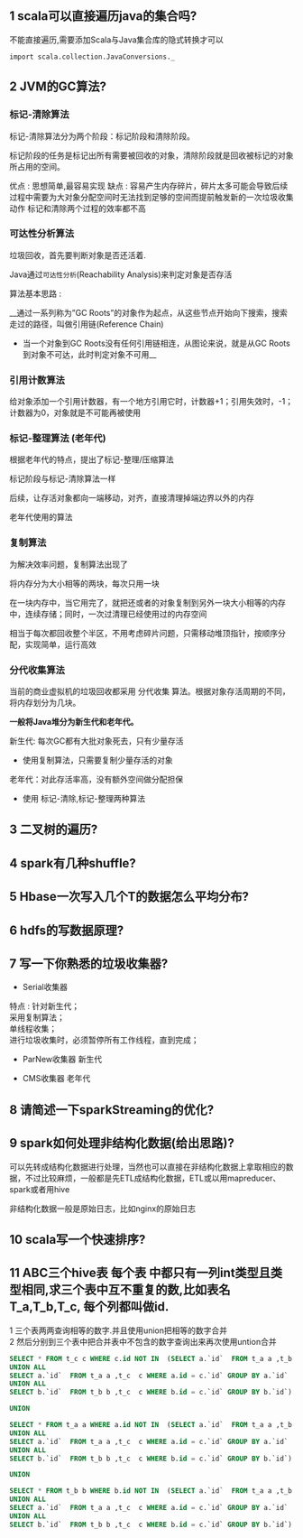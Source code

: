 
## 1 scala可以直接遍历java的集合吗?

不能直接遍历,需要添加Scala与Java集合库的隐式转换才可以

`import scala.collection.JavaConversions._`


## 2 JVM的GC算法?

### 标记-清除算法

标记-清除算法分为两个阶段：标记阶段和清除阶段。

标记阶段的任务是标记出所有需要被回收的对象，清除阶段就是回收被标记的对象所占用的空间。

优点 : 思想简单,最容易实现 
缺点 : 容易产生内存碎片，碎片太多可能会导致后续过程中需要为大对象分配空间时无法找到足够的空间而提前触发新的一次垃圾收集动作 
       标记和清除两个过程的效率都不高

### 可达性分析算法

垃圾回收，首先要判断对象是否还活着. 

Java通过`可达性分析`(Reachability Analysis)来判定对象是否存活

算法基本思路 : 

__通过一系列称为”GC Roots”的对象作为起点，从这些节点开始向下搜索，搜索走过的路径，叫做引用链(Reference Chain) 
- 当一个对象到GC Roots没有任何引用链相连，从图论来说，就是从GC Roots到对象不可达，此时判定对象不可用__

### 引用计数算法

给对象添加一个引用计数器，有一个地方引用它时，计数器+1；引用失效时，-1；计数器为0，对象就是不可能再被使用

### 标记-整理算法 (老年代)

根据老年代的特点，提出了标记-整理/压缩算法

标记阶段与标记-清除算法一样

后续，让存活对象都向一端移动，对齐，直接清理掉端边界以外的内存

老年代使用的算法

### 复制算法

为解决效率问题，复制算法出现了

将内存分为大小相等的两块，每次只用一块

在一块内存中，当它用完了，就把还或者的对象复制到另外一块大小相等的内存中，连续存储；同时，一次过清理已经使用过的内存空间

相当于每次都回收整个半区，不用考虑碎片问题，只需移动堆顶指针，按顺序分配，实现简单，运行高效

### 分代收集算法

当前的商业虚拟机的垃圾回收都采用 分代收集 算法。根据对象存活周期的不同，将内存划分为几块。

__一般将Java堆分为新生代和老年代。__

新生代: 每次GC都有大批对象死去，只有少量存活

  * 使用复制算法，只需要复制少量存活的对象
  
老年代：对此存活率高，没有额外空间做分配担保

  * 使用 标记-清除,标记-整理两种算法


## 3 二叉树的遍历?

## 4 spark有几种shuffle?

## 5 Hbase一次写入几个T的数据怎么平均分布?

## 6 hdfs的写数据原理?

## 7 写一下你熟悉的垃圾收集器?

* Serial收集器

特点 : 
        针对新生代； <br>
        采用复制算法； <br>
        单线程收集； <br>
        进行垃圾收集时，必须暂停所有工作线程，直到完成； 
        
 * ParNew收集器  新生代
 
 * CMS收集器 老年代

## 8 请简述一下sparkStreaming的优化?

## 9 spark如何处理非结构化数据(给出思路)?

可以先转成结构化数据进行处理，当然也可以直接在非结构化数据上拿取相应的数据，不过比较麻烦，一般都是先ETL成结构化数据，ETL或以用mapreducer、spark或者用hive

非结构化数据一般是原始日志，比如nginx的原始日志

## 10 scala写一个快速排序?

## 11 ABC三个hive表 每个表 中都只有一列int类型且类型相同,求三个表中互不重复的数,比如表名T_a,T_b,T_c, 每个列都叫做id.

 1 三个表两两查询相等的数字.并且使用union把相等的数字合并  <br>
 2 然后分别到三个表中把合并表中不包含的数字查询出来再次使用untion合并
  
 ``` sql
 SELECT * FROM t_c c WHERE c.id NOT IN  (SELECT a.`id`  FROM t_a a ,t_b b WHERE a.id = b.`id` GROUP BY a.`id`
UNION ALL
SELECT a.`id`  FROM t_a a ,t_c  c WHERE a.id = c.`id` GROUP BY a.`id`
UNION ALL
SELECT b.`id`  FROM t_b b ,t_c  c WHERE b.id = c.`id` GROUP BY b.`id`)

UNION 

SELECT * FROM t_a a WHERE a.id NOT IN  (SELECT a.`id`  FROM t_a a ,t_b b WHERE a.id = b.`id` GROUP BY a.`id`
UNION ALL
SELECT a.`id`  FROM t_a a ,t_c  c WHERE a.id = c.`id` GROUP BY a.`id`
UNION ALL
SELECT b.`id`  FROM t_b b ,t_c  c WHERE b.id = c.`id` GROUP BY b.`id`)

UNION 

SELECT * FROM t_b b WHERE b.id NOT IN  (SELECT a.`id`  FROM t_a a ,t_b b WHERE a.id = b.`id` GROUP BY a.`id`
UNION ALL
SELECT a.`id`  FROM t_a a ,t_c  c WHERE a.id = c.`id` GROUP BY a.`id`
UNION ALL
SELECT b.`id`  FROM t_b b ,t_c  c WHERE b.id = c.`id` GROUP BY b.`id`)
```
